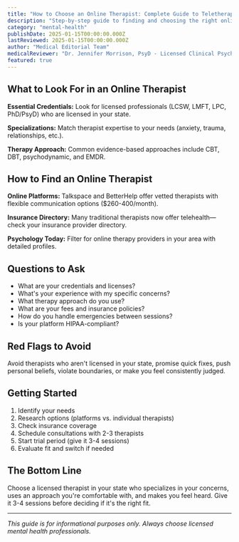 ```yaml
---
title: "How to Choose an Online Therapist: Complete Guide to Teletherapy"
description: "Step-by-step guide to finding and choosing the right online therapist including credentials to look for, questions to ask, red flags, and how to get started with teletherapy."
category: "mental-health"
publishDate: 2025-01-15T00:00:00.000Z
lastReviewed: 2025-01-15T00:00:00.000Z
author: "Medical Editorial Team"
medicalReviewer: "Dr. Jennifer Morrison, PsyD - Licensed Clinical Psychologist"
featured: true
---
```


## What to Look For in an Online Therapist

**Essential Credentials:** Look for licensed professionals (LCSW, LMFT, LPC, PhD/PsyD) who are licensed in your state.

**Specializations:** Match therapist expertise to your needs (anxiety, trauma, relationships, etc.).

**Therapy Approach:** Common evidence-based approaches include CBT, DBT, psychodynamic, and EMDR.

## How to Find an Online Therapist

**Online Platforms:** Talkspace and BetterHelp offer vetted therapists with flexible communication options ($260-400/month).

**Insurance Directory:** Many traditional therapists now offer telehealth—check your insurance provider directory.

**Psychology Today:** Filter for online therapy providers in your area with detailed profiles.

## Questions to Ask

- What are your credentials and licenses?
- What's your experience with my specific concerns?
- What therapy approach do you use?
- What are your fees and insurance policies?
- How do you handle emergencies between sessions?
- Is your platform HIPAA-compliant?

## Red Flags to Avoid

Avoid therapists who aren't licensed in your state, promise quick fixes, push personal beliefs, violate boundaries, or make you feel consistently judged.

## Getting Started

1. Identify your needs
2. Research options (platforms vs. individual therapists)
3. Check insurance coverage
4. Schedule consultations with 2-3 therapists
5. Start trial period (give it 3-4 sessions)
6. Evaluate fit and switch if needed

## The Bottom Line

Choose a licensed therapist in your state who specializes in your concerns, uses an approach you're comfortable with, and makes you feel heard. Give it 3-4 sessions before deciding if it's the right fit.

---

*This guide is for informational purposes only. Always choose licensed mental health professionals.*

